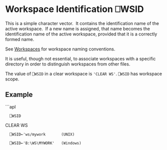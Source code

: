 <!-- Hidden search keywords -->
<div style="display: none;">
  ⎕WSID WSID
</div>






<h1 class="heading"><span class="name">Workspace Identification</span> <span class="command">⎕WSID</span></h1>



This is a simple character vector.  It contains the identification name of the active workspace.  If a new name is assigned, that name becomes the identification name of the active workspace, provided that it is a correctly formed name.


See [ Workspaces](../../../programming-reference-guide/introduction/workspaces) for workspace naming conventions.


It is useful, though not essential, to associate workspaces with a specific directory in order to distinguish workspaces from other files.


The value of `⎕WSID` in a clear workspace is `'CLEAR WS'`. `⎕WSID` has workspace scope.


<h2 class="example">Example</h2>
```apl

      ⎕WSID
CLEAR WS

      ⎕WSID←'ws/mywork       (UNIX)

      ⎕WSID←'B:\WS\MYWORK'   (Windows)

```


